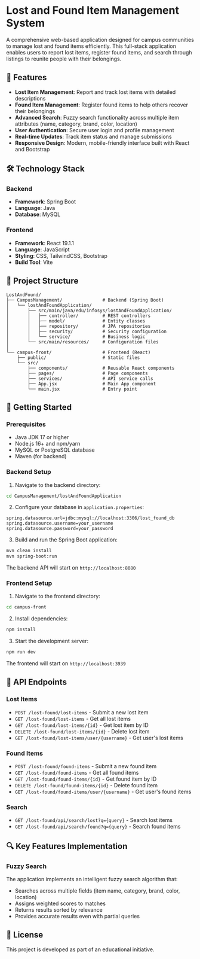 # Lost and Found Item Management System

A comprehensive web-based application designed for campus communities to manage lost and found items efficiently. This full-stack application enables users to report lost items, register found items, and search through listings to reunite people with their belongings.

## 🌟 Features

- **Lost Item Management**: Report and track lost items with detailed descriptions
- **Found Item Management**: Register found items to help others recover their belongings
- **Advanced Search**: Fuzzy search functionality across multiple item attributes (name, category, brand, color, location)
- **User Authentication**: Secure user login and profile management
- **Real-time Updates**: Track item status and manage submissions
- **Responsive Design**: Modern, mobile-friendly interface built with React and Bootstrap

## 🛠️ Technology Stack

### Backend
- **Framework**: Spring Boot
- **Language**: Java
- **Database**: MySQL

### Frontend
- **Framework**: React 19.1.1
- **Language**: JavaScript
- **Styling**: CSS, TailwindCSS, Bootstrap
- **Build Tool**: Vite


## 📁 Project Structure
```
LostAndFound/
├── CampusManagement/               # Backend (Spring Boot)
│   └── lostAndFoundApplication/
│       ├── src/main/java/edu/infosys/lostAndFoundApplication/
│       │   ├── controller/         # REST controllers
│       │   ├── model/              # Entity classes
│       │   ├── repository/         # JPA repositories
│       │   ├── security/           # Security configuration
│       │   └── service/            # Business logic
│       └── src/main/resources/     # Configuration files
│
└── campus-front/                   # Frontend (React)
    ├── public/                     # Static files
    └── src/
        ├── components/             # Reusable React components
        ├── pages/                  # Page components
        ├── services/               # API service calls
        ├── App.jsx                 # Main App component
        └── main.jsx                # Entry point
```
## 🚀 Getting Started

### Prerequisites
- Java JDK 17 or higher
- Node.js 16+ and npm/yarn
- MySQL or PostgreSQL database
- Maven (for backend)

### Backend Setup

1. Navigate to the backend directory:
```bash
cd CampusManagement/lostAndFoundApplication
```

2. Configure your database in `application.properties`:
```properties
spring.datasource.url=jdbc:mysql://localhost:3306/lost_found_db
spring.datasource.username=your_username
spring.datasource.password=your_password
```

3. Build and run the Spring Boot application:
```bash
mvn clean install
mvn spring-boot:run
```

The backend API will start on `http://localhost:8080`

### Frontend Setup

1. Navigate to the frontend directory:
```bash
cd campus-front
```

2. Install dependencies:
```bash
npm install
```

3. Start the development server:
```bash
npm run dev
```

The frontend will start on `http://localhost:3939`

## 📡 API Endpoints

### Lost Items
- `POST /lost-found/lost-items` - Submit a new lost item
- `GET /lost-found/lost-items` - Get all lost items
- `GET /lost-found/lost-items/{id}` - Get lost item by ID
- `DELETE /lost-found/lost-items/{id}` - Delete lost item
- `GET /lost-found/lost-items/user/{username}` - Get user's lost items

### Found Items
- `POST /lost-found/found-items` - Submit a new found item
- `GET /lost-found/found-items` - Get all found items
- `GET /lost-found/found-items/{id}` - Get found item by ID
- `DELETE /lost-found/found-items/{id}` - Delete found item
- `GET /lost-found/found-items/user/{username}` - Get user's found items

### Search
- `GET /lost-found/api/search/lost?q={query}` - Search lost items
- `GET /lost-found/api/search/found?q={query}` - Search found items


## 🔍 Key Features Implementation

### Fuzzy Search
The application implements an intelligent fuzzy search algorithm that:
- Searches across multiple fields (item name, category, brand, color, location)
- Assigns weighted scores to matches
- Returns results sorted by relevance
- Provides accurate results even with partial queries


## 📄 License

This project is developed as part of an educational initiative.

